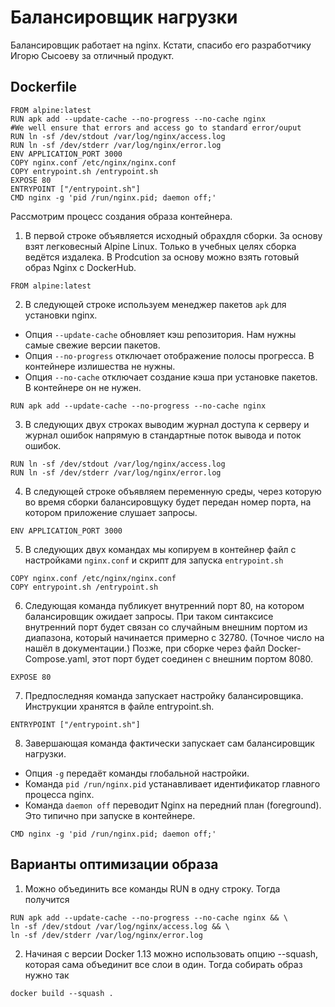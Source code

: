 # Балансировщик нагрузки
Балансировщик работает на nginx. Кстати, спасибо его разработчику Игорю Сысоеву за отличный продукт.

## Dockerfile
```
FROM alpine:latest
RUN apk add --update-cache --no-progress --no-cache nginx
#We well ensure that errors and access go to standard error/ouput
RUN ln -sf /dev/stdout /var/log/nginx/access.log
RUN ln -sf /dev/stderr /var/log/nginx/error.log
ENV APPLICATION_PORT 3000
COPY nginx.conf /etc/nginx/nginx.conf
COPY entrypoint.sh /entrypoint.sh
EXPOSE 80
ENTRYPOINT ["/entrypoint.sh"]
CMD nginx -g 'pid /run/nginx.pid; daemon off;'
```

Рассмотрим процесс создания образа контейнера.
1. В первой строке объявляется исходный обрахдля сборки. За основу взят легковесный Alpine Linux. Только в учебных целях сборка ведётся издалека. В Prodcution за основу можно взять готовый образ Nginx с DockerHub. 
```
FROM alpine:latest
```
2. В следующей строке используем менеджер пакетов ```apk``` для установки nginx. 
- Опция ```--update-cache``` обновляет кэш репозитория. Нам нужны самые свежие версии пакетов.
- Опция ```--no-progress``` отключает отображение полосы прогресса. В контейнере излишества не нужны.
- Опция ```--no-cache``` отключает создание кэша при установке пакетов. В контейнере он не нужен.
```
RUN apk add --update-cache --no-progress --no-cache nginx
```
3. В следующих двух строках выводим журнал доступа к серверу и журнал ошибок напрямую в стандартные поток вывода и поток ошибок.
```
RUN ln -sf /dev/stdout /var/log/nginx/access.log
RUN ln -sf /dev/stderr /var/log/nginx/error.log
```
4. В следующей строке объявляем переменную среды, через которую во время сборки балансировщуку будет передан номер порта, на котором приложение слушает запросы.
```
ENV APPLICATION_PORT 3000
```
5. В следующих двух командах мы копируем в контейнер файл с настройками ```nginx.conf``` и скрипт для запуска ```entrypoint.sh```
```
COPY nginx.conf /etc/nginx/nginx.conf
COPY entrypoint.sh /entrypoint.sh
```
6. Следующая команда публикует внутренний порт 80, на котором балансировщик ожидает запросы. При таком синтаксисе внутренний порт будет связан со случайным внешним портом из диапазона, который начинается примерно с 32780. (Точное число на нашёл в документации.) Позже, при сборке через файл Docker-Compose.yaml, этот порт будет соединен с внешним портом 8080.
```
EXPOSE 80
```
7. Предпоследняя команда запускает настройку балансировщика. Инструкции хранятся в файле entrypoint.sh.
```
ENTRYPOINT ["/entrypoint.sh"]
```
8. Завершающая команда фактически запускает сам балансировщик нагрузки.
- Опция ```-g``` передаёт команды глобальной настройки.
- Команда ```pid /run/nginx.pid``` устанавливает идентификатор главного процесса nginx.
- Команда ```daemon off``` переводит Nginx на передний план (foreground). Это типично при запуске в контейнере.
```
CMD nginx -g 'pid /run/nginx.pid; daemon off;'
```

## Варианты оптимизации образа
1. Можно объединить все команды RUN в одну строку. Тогда получится
```
RUN apk add --update-cache --no-progress --no-cache nginx && \
ln -sf /dev/stdout /var/log/nginx/access.log && \
ln -sf /dev/stderr /var/log/nginx/error.log
```
2. Начиная с версии Docker 1.13 можно использовать опцию --squash, которая сама объединит все слои в один. Тогда собирать образ нужно так
```
docker build --squash .
```
